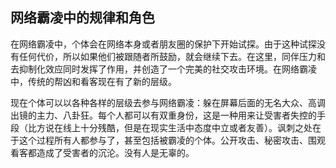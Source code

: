 ## 网络霸凌中的规律和角色

在网络霸凌中，个体会在网络本身或者朋友圈的保护下开始试探。由于这种试探没有任何代价，所以如果他们被跟随者所鼓励，就会继续下去。在这里，同伴压力和去抑制化效应同时发挥了作用，并创造了一个完美的社交攻击环境。在网络霸凌中，传统的帮凶和看客现在有了新的层级。

现在个体可以以各种各样的层级去参与网络霸凌：躲在屏幕后面的无名大众、高调出镜的主力、八卦狂。每个人都可以有双重身份，这是一种用来让受害者失控的手段（比方说在线上十分残酷，但是在现实生活中态度中立或者友善）。讽刺之处在于这个过程所有人都参与了，甚至包括被霸凌的个体。公开攻击、秘密攻击、围观看客都造成了受害者的沉沦。没有人是无辜的。
